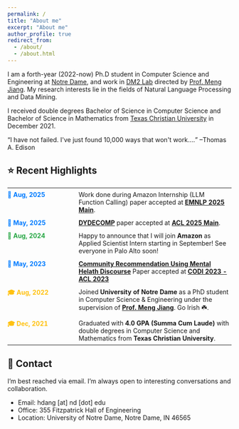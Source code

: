 ```yaml
---
permalink: /
title: "About me"
excerpt: "About me"
author_profile: true
redirect_from: 
  - /about/
  - /about.html
---
```

I am a forth-year (2022-now) Ph.D student in Computer Science and Engineering at [Notre Dame](https://www.nd.edu/), and work in [DM2 Lab](http://www.meng-jiang.com/lab.html) directed by [Prof. Meng Jiang](http://www.meng-jiang.com/). My research interests lie in the fields of Natural Language Processing and Data Mining.

I received double degrees Bachelor of Science in Computer Science and Bachelor of Science in Mathematics from [Texas Christian University](https://www.tcu.edu) in December 2021. 


<q>I have not failed. I've just found 10,000 ways that won't work.&#8230;</q> &#8211;Thomas A. Edison


## ⭐ Recent Highlights

<table style="width: 100%; border-collapse: collapse; border: none; font-size: 1em;">
  <tr style="margin-bottom: 12px;">
    <td style="width: 140px; vertical-align: top; padding: 6px 0; font-weight: bold; color: #007bff; border: none; font-size: 1em;">📄 Aug, 2025</td>
    <td style="vertical-align: top; padding: 6px 0; padding-left: 20px; border: none; font-size: 1em;">Work done during Amazon Internship (LLM Function Calling) paper accepted at <a href="https://2025.emnlp.org/" target="_blank"><strong>EMNLP 2025 Main</strong></a>.</td>
  </tr>
  
  <tr style="margin-bottom: 12px;">
    <td style="width: 140px; vertical-align: top; padding: 6px 0; font-weight: bold; color: #007bff; border: none; font-size: 1em;">📄 May, 2025</td>
    <td style="vertical-align: top; padding: 6px 0; padding-left: 20px; border: none; font-size: 1em;"><a href="https://arxiv.org/abs/2503.15354"><strong>DYDECOMP</strong></a> paper accepted at <a href="https://2025.aclweb.org/" target="_blank"><strong>ACL 2025 Main</strong></a>.</td>
  </tr>
  
  <tr style="margin-bottom: 12px;">
    <td style="width: 140px; vertical-align: top; padding: 6px 0; font-weight: bold; color: #28a745; border: none; font-size: 1em;">🎉 Aug, 2024</td>
    <td style="vertical-align: top; padding: 6px 0; padding-left: 20px; border: none; font-size: 1em;">Happy to announce that I will join <strong>Amazon</strong> as Applied Scientist Intern starting in September! See everyone in Palo Alto soon!</td>
  </tr>
  
  <tr style="margin-bottom: 12px;">
    <td style="width: 140px; vertical-align: top; padding: 6px 0; font-weight: bold; color: #007bff; border: none; font-size: 1em;">📄 May, 2023</td>
    <td style="vertical-align: top; padding: 6px 0; padding-left: 20px; border: none; font-size: 1em;"><a href="https://aclanthology.org/2023.codi-1.22.pdf"><strong>Community Recommendation Using Mental Helath Discourse</strong></a> Paper accepted at <a href="https://sites.google.com/view/codi-2023/" target="_blank"><strong>CODI 2023 - ACL 2023</strong></a></td>
  </tr>
  
  <tr style="margin-bottom: 12px;">
    <td style="width: 140px; vertical-align: top; padding: 6px 0; font-weight: bold; color: #ffc110; border: none; font-size: 1em;">🎓 Aug, 2022</td>
    <td style="vertical-align: top; padding: 6px 0; padding-left: 20px; border: none; font-size: 1em;">Joined <strong>University of Notre Dame</strong> as a PhD student in Computer Science & Engineering under the supervision of <a href="http://www.meng-jiang.com/" target="_blank"><strong>Prof. Meng Jiang</strong></a>. Go Irish ☘️.</td>
  </tr>
  
  <tr style="margin-bottom: 12px;">
    <td style="width: 140px; vertical-align: top; padding: 6px 0; font-weight: bold; color: #ffc110; border: none; font-size: 1em;">🎓 Dec, 2021</td>
    <td style="vertical-align: top; padding: 6px 0; padding-left: 20px; border: none; font-size: 1em;">Graduated with <strong>4.0 GPA (Summa Cum Laude)</strong> with double degrees in Computer Science and Mathematics from <strong>Texas Christian University</strong>.</td>
  </tr>
</table>

<!-- **📝 Quick Add News:** To add new updates like "Paper accepted at EMNLP 2024!", simply edit this section and add a new entry with the format:
```
<strong style="color: #007bff;">📄 2024-XX-XX</strong> - Paper accepted at <strong>EMNLP 2024</strong>!
``` -->


## 📧 Contact
I’m best reached via email. I’m always open to interesting conversations and collaboration.
- Email: hdang [at] nd [dot] edu
- Office: 355 Fitzpatrick Hall of Engineering
- Location: University of Notre Dame, Notre Dame, IN 46565

<!---
Site-wide configuration
------
The main configuration file for the site is in the base directory in [_config.yml](https://github.com/academicpages/academicpages.github.io/blob/master/_config.yml), which defines the content in the sidebars and other site-wide features. You will need to replace the default variables with ones about yourself and your site's github repository. The configuration file for the top menu is in [_data/navigation.yml](https://github.com/academicpages/academicpages.github.io/blob/master/_data/navigation.yml). For example, if you don't have a portfolio or blog posts, you can remove those items from that navigation.yml file to remove them from the header. 

Create content & metadata
------
For site content, there is one markdown file for each type of content, which are stored in directories like _publications, _talks, _posts, _teaching, or _pages. For example, each talk is a markdown file in the [_talks directory](https://github.com/academicpages/academicpages.github.io/tree/master/_talks). At the top of each markdown file is structured data in YAML about the talk, which the theme will parse to do lots of cool stuff. The same structured data about a talk is used to generate the list of talks on the [Talks page](https://academicpages.github.io/talks), each [individual page](https://academicpages.github.io/talks/2012-03-01-talk-1) for specific talks, the talks section for the [CV page](https://academicpages.github.io/cv), and the [map of places you've given a talk](https://academicpages.github.io/talkmap.html) (if you run this [python file](https://github.com/academicpages/academicpages.github.io/blob/master/talkmap.py) or [Jupyter notebook](https://github.com/academicpages/academicpages.github.io/blob/master/talkmap.ipynb), which creates the HTML for the map based on the contents of the _talks directory).

**Markdown generator**

I have also created [a set of Jupyter notebooks](https://github.com/academicpages/academicpages.github.io/tree/master/markdown_generator
) that converts a CSV containing structured data about talks or presentations into individual markdown files that will be properly formatted for the academicpages template. The sample CSVs in that directory are the ones I used to create my own personal website at stuartgeiger.com. My usual workflow is that I keep a spreadsheet of my publications and talks, then run the code in these notebooks to generate the markdown files, then commit and push them to the GitHub repository.

How to edit your site's GitHub repository
------
Many people use a git client to create files on their local computer and then push them to GitHub's servers. If you are not familiar with git, you can directly edit these configuration and markdown files directly in the github.com interface. Navigate to a file (like [this one](https://github.com/academicpages/academicpages.github.io/blob/master/_talks/2012-03-01-talk-1.md) and click the pencil icon in the top right of the content preview (to the right of the "Raw | Blame | History" buttons). You can delete a file by clicking the trashcan icon to the right of the pencil icon. You can also create new files or upload files by navigating to a directory and clicking the "Create new file" or "Upload files" buttons. 

Example: editing a markdown file for a talk
![Editing a markdown file for a talk](/images/editing-talk.png)

For more info
------
More info about configuring academicpages can be found in [the guide](https://academicpages.github.io/markdown/). The [guides for the Minimal Mistakes theme](https://mmistakes.github.io/minimal-mistakes/docs/configuration/) (which this theme was forked from) might also be helpful.
--->
